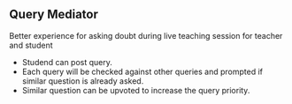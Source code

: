 ## Query Mediator

Better experience for asking doubt during live teaching session for teacher and student

- Studend can post query.
- Each query will be checked against other queries and prompted if similar question is already asked.
- Similar question can be upvoted to increase the query priority.
